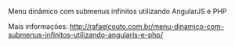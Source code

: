 Menu dinâmico com submenus infinitos utilizando AngularJS e PHP

Mais informações: http://rafaelcouto.com.br/menu-dinamico-com-submenus-infinitos-utilizando-angularjs-e-php/